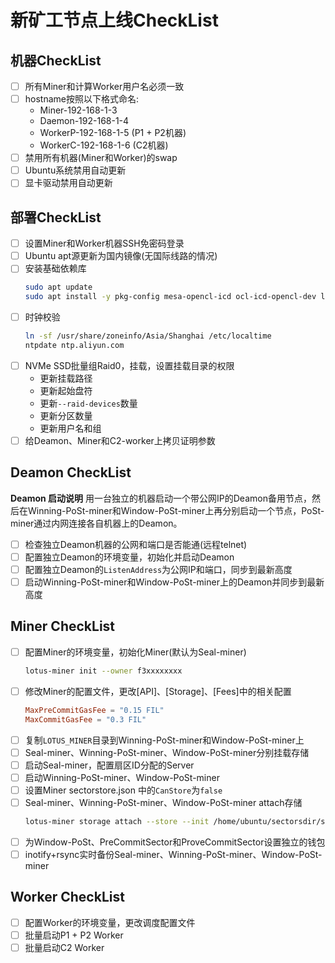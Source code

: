 # 新矿工节点上线CheckList

## 机器CheckList
- [ ] 所有Miner和计算Worker用户名必须一致
- [ ] hostname按照以下格式命名:
  - Miner-192-168-1-3
  - Daemon-192-168-1-4
  - WorkerP-192-168-1-5 (P1 + P2机器)
  - WorkerC-192-168-1-6 (C2机器)
- [ ] 禁用所有机器(Miner和Worker)的swap
- [ ] Ubuntu系统禁用自动更新
- [ ] 显卡驱动禁用自动更新

## 部署CheckList
- [ ] 设置Miner和Worker机器SSH免密码登录
- [ ] Ubuntu apt源更新为国内镜像(无国际线路的情况)
- [ ] 安装基础依赖库
  ```sh
  sudo apt update
  sudo apt install -y pkg-config mesa-opencl-icd ocl-icd-opencl-dev libclang-dev libhwloc-dev hwloc gcc git bzr jq tree openssh-server python3
  ```
- [ ] 时钟校验
  ```sh
  ln -sf /usr/share/zoneinfo/Asia/Shanghai /etc/localtime
  ntpdate ntp.aliyun.com
  ```
- [ ] NVMe SSD批量组Raid0，挂载，设置挂载目录的权限
  - 更新挂载路径
  - 更新起始盘符
  - 更新`--raid-devices`数量
  - 更新分区数量
  - 更新用户名和组
- [ ] 给Deamon、Miner和C2-worker上拷贝证明参数

## Deamon CheckList
**Deamon 启动说明**
用一台独立的机器启动一个带公网IP的Deamon备用节点，然后在Winning-PoSt-miner和Window-PoSt-miner上再分别启动一个节点，PoSt-miner通过内网连接各自机器上的Deamon。
- [ ] 检查独立Deamon机器的公网和端口是否能通(远程telnet)
- [ ] 配置独立Deamon的环境变量，初始化并启动Deamon
- [ ] 配置独立Deamon的`ListenAddress`为公网IP和端口，同步到最新高度
- [ ] 启动Winning-PoSt-miner和Window-PoSt-miner上的Deamon并同步到最新高度

## Miner CheckList
- [ ] 配置Miner的环境变量，初始化Miner(默认为Seal-miner)
  ```sh
  lotus-miner init --owner f3xxxxxxxx
  ```
- [ ] 修改Miner的配置文件，更改[API]、[Storage]、[Fees]中的相关配置
  ```toml
  MaxPreCommitGasFee = "0.15 FIL"
  MaxCommitGasFee = "0.3 FIL"
  ```
- [ ] 复制`LOTUS_MINER`目录到Winning-PoSt-miner和Window-PoSt-miner上
- [ ] Seal-miner、Winning-PoSt-miner、Window-PoSt-miner分别挂载存储
- [ ] 启动Seal-miner，配置扇区ID分配的Server
- [ ] 启动Winning-PoSt-miner、Window-PoSt-miner
- [ ] 设置Miner sectorstore.json 中的`CanStore`为`false`
- [ ] Seal-miner、Winning-PoSt-miner、Window-PoSt-miner attach存储
  ```sh
  lotus-miner storage attach --store --init /home/ubuntu/sectorsdir/storage
  ```
- [ ] 为Window-PoSt、PreCommitSector和ProveCommitSector设置独立的钱包
- [ ] inotify+rsync实时备份Seal-miner、Winning-PoSt-miner、Window-PoSt-miner

## Worker CheckList
- [ ] 配置Worker的环境变量，更改调度配置文件
- [ ] 批量启动P1 + P2 Worker
- [ ] 批量启动C2 Worker
